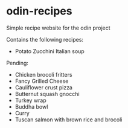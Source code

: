 # odin-recipes
Simple recipe website for the odin project

Contains the following recipes:
- Potato Zucchini Italian soup

Pending:
- Chicken brocoli fritters
- Fancy Grilled Cheese
- Cauliflower crust pizza
- Butternut squash gnocchi
- Turkey wrap
- Buddha bowl
- Curry
- Tuscan salmon with brown rice and brocoli 
